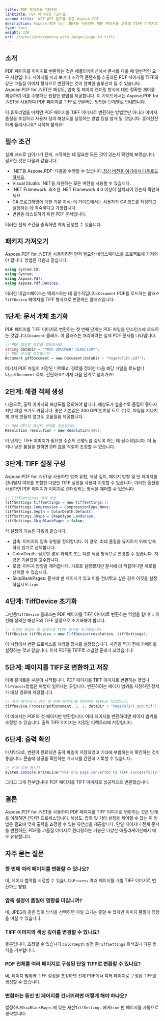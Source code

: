 ```yaml
---
title: PDF 페이지를 TIFF로
linktitle: PDF 페이지를 TIFF로
second_title: .NET API 참조를 위한 Aspose.PDF
description: Aspose.PDF for .NET을 사용하여 PDF 페이지를 고품질 TIFF 이미지로 변환하는 방법을 알아보세요. 이 단계별 가이드는 해상도, 압축 등을 다룹니다.
type: docs
weight: 230
url: /ko/net/programming-with-images/page-to-tiff/
---
```

## 소개

PDF 페이지를 이미지로 변환하는 것은 애플리케이션에서 문서를 다룰 때 일반적인 요구 사항입니다. 페이지를 미리 보거나 시각적 콘텐츠를 추출하든 PDF 페이지를 TIFF와 같은 고품질 이미지 형식으로 변환하는 것이 완벽한 솔루션이 될 수 있습니다. Aspose.PDF for .NET은 해상도, 압축 및 페이지 렌더링 방식에 대한 정확한 제어를 제공하여 이를 수행하는 원활한 방법을 제공합니다. 이 가이드에서는 Aspose.PDF for .NET을 사용하여 PDF 페이지를 TIFF로 변환하는 방법을 단계별로 안내합니다.

이 튜토리얼을 마치면 PDF 페이지를 TIFF 이미지로 변환하는 방법뿐만 아니라 이미지 품질을 조정하고 사용자 정의 해상도를 설정하는 방법 등을 알게 될 것입니다. 흥미진진하게 들리시나요? 시작해 볼까요!

## 필수 조건

실제 코드로 넘어가기 전에, 시작하는 데 필요한 모든 것이 있는지 확인해 보겠습니다. 필요한 것은 다음과 같습니다.

-  .NET용 Aspose.PDF: 다음을 수행할 수 있습니다.[최신 버전을 여기에서 다운로드하세요](https://releases.aspose.com/pdf/net/).
- Visual Studio: .NET을 지원하는 모든 버전을 사용할 수 있습니다.
- .NET Framework: 최소한 .NET Framework 4.0 이상이 설치되어 있는지 확인하세요.
- C# 프로그래밍에 대한 기본 지식: 이 가이드에서는 사용자가 C# 코드를 작성하고 실행하는 데 익숙하다고 가정합니다.
- 변환을 테스트하기 위한 PDF 문서입니다.

이러한 전제 조건을 충족하면 계속 진행할 수 있습니다.

## 패키지 가져오기

Aspose.PDF for .NET을 사용하려면 먼저 필요한 네임스페이스를 프로젝트에 가져와야 합니다. 방법은 다음과 같습니다.

```csharp
using System.IO;
using System;
using Aspose.Pdf;
using Aspose.Pdf.Devices;
```

 이러한 네임스페이스는 액세스하는 데 필수적입니다.`Document` PDF를 로드하는 클래스`TiffDevice` 페이지를 TIFF 형식으로 변환하는 클래스입니다.

## 1단계: 문서 개체 초기화

 PDF 페이지를 TIFF 이미지로 변환하는 첫 번째 단계는 PDF 파일을 인스턴스에 로드하는 것입니다.`Document` 클래스. 이 클래스는 처리하려는 실제 PDF 문서를 나타냅니다.

```csharp
// PDF 파일의 경로를 정의하세요
string dataDir = "YOUR DOCUMENT DIRECTORY";
// PDF 문서를 로드합니다
Document pdfDocument = new Document(dataDir + "PageToTIFF.pdf");
```

 여기서 PDF 파일이 저장된 디렉토리 경로를 정의한 다음 해당 파일을 로드합니다.`pdfDocument` 객체. 간단하죠? 이제 다음 단계로 넘어가죠!

## 2단계: 해결 객체 생성

다음으로, 출력 이미지의 해상도를 정의해야 합니다. 해상도가 높을수록 품질이 좋아지지만 파일 크기도 커집니다. 좋은 기본값은 300 DPI(인치당 도트 수)로, 파일을 지나치게 크게 만들지 않고도 고품질을 제공합니다.

```csharp
// 300 DPI로 해상도 객체를 생성합니다.
Resolution resolution = new Resolution(300);
```

이 단계는 TIFF 이미지가 필요한 수준의 선명도를 갖도록 하는 데 필수적입니다. 더 높거나 낮은 품질을 원하면 DPI 값을 적절히 조정할 수 있습니다.

## 3단계: TIFF 설정 구성

Aspose.PDF for .NET을 사용하면 압축 유형, 색상 깊이, 페이지 방향 및 빈 페이지를 건너뛸지 여부를 포함한 다양한 TIFF 설정을 사용자 지정할 수 있습니다. 이러한 옵션을 사용하면 PDF 페이지가 이미지로 렌더링되는 방식을 제어할 수 있습니다.

```csharp
// TiffSettings 객체 생성
TiffSettings tiffSettings = new TiffSettings();
tiffSettings.Compression = CompressionType.None;
tiffSettings.Depth = ColorDepth.Default;
tiffSettings.Shape = ShapeType.Landscape;
tiffSettings.SkipBlankPages = false;
```

각 설정의 기능은 다음과 같습니다.
- 압축: 이미지의 압축 유형을 정의합니다. 이 경우, 최대 품질을 유지하기 위해 압축하지 않기로 선택합니다.
- ColorDepth: 필요한 경우 회색조 또는 다른 색상 형식으로 변경할 수 있습니다. 지금은 기본값을 고수합니다.
- 모양: 이미지 방향을 제어합니다. 가로로 설정했지만 문서에 더 적합하다면 세로를 선택할 수 있습니다.
-  SkipBlankPages: 문서에 빈 페이지가 있고 이를 건너뛰고 싶은 경우 이것을 설정하십시오.`true`.

## 4단계: TiffDevice 초기화

 그만큼`TiffDevice` 클래스는 PDF 페이지를 TIFF 이미지로 변환하는 역할을 합니다. 이전에 정의한 해상도와 TIFF 설정으로 초기화해야 합니다.

```csharp
// 지정된 해상도 및 설정으로 TIFF 장치를 초기화합니다.
TiffDevice tiffDevice = new TiffDevice(resolution, tiffSettings);
```

이 시점에서 변환 프로세스를 처리할 장치를 설정했습니다. 사진을 찍기 전에 카메라를 설정하는 것과 같습니다. 이제 PDF를 TIFF로 스냅할 준비가 되었습니다!

## 5단계: 페이지를 TIFF로 변환하고 저장

 이제 흥미로운 부분이 시작됩니다. PDF 페이지를 TIFF 이미지로 변환하는 것입니다.`Process`방법은 마법이 일어나는 곳입니다. 변환하려는 페이지 범위를 지정하면 장치가 대상 경로에 저장합니다.

```csharp
// 특정 페이지(이 경우 첫 번째 페이지)를 변환하여 TIFF로 저장합니다.
tiffDevice.Process(pdfDocument, 1, 1, dataDir + "PageToTIFF_out.tif");
```

이 예에서는 PDF의 첫 페이지만 변환합니다. 여러 페이지를 변환하려면 페이지 범위를 조정할 수 있습니다. 출력 TIFF 이미지는 지정된 디렉토리에 저장됩니다.

## 6단계: 출력 확인

마지막으로, 변환이 완료되면 출력 파일이 저장되었고 기대에 부합하는지 확인하는 것이 좋습니다. 콘솔에 성공을 확인하는 메시지를 간단히 기록할 수 있습니다.

```csharp
// 인쇄 성공 메시지
System.Console.WriteLine("PDF one page converted to TIFF successfully!");
```

그리고 그게 전부입니다! PDF 페이지를 TIFF 이미지로 성공적으로 변환했습니다.

## 결론

Aspose.PDF for .NET을 사용하여 PDF 페이지를 TIFF 이미지로 변환하는 것은 단계를 이해하면 간단한 프로세스입니다. 해상도, 압축 및 기타 설정을 제어할 수 있는 이 방법은 필요에 맞게 출력을 조정할 수 있는 유연성을 제공합니다. 단일 페이지나 전체 문서를 변환하든, PDF를 고품질 이미지로 렌더링하는 기능은 다양한 애플리케이션에서 매우 유용합니다.

## 자주 묻는 질문

### 한 번에 여러 페이지를 변환할 수 있나요?
 네, 페이지 범위를 지정할 수 있습니다.`Process` 여러 페이지를 개별 TIFF 이미지로 변환하는 방법.

### 압축 설정이 품질에 영향을 미칩니까?
네, JPEG와 같은 압축 방식을 선택하면 파일 크기는 줄일 수 있지만 이미지 품질에 영향을 미칠 수 있습니다.

### TIFF 이미지의 색상 깊이를 변경할 수 있나요?
 물론입니다. 조정할 수 있습니다.`ColorDepth` 설정 중`TiffSettings` 회색조나 다른 형식을 거부합니다.

### PDF 전체를 여러 페이지로 구성된 단일 TIFF로 변환할 수 있나요?
네, 페이지 범위와 TIFF 설정을 조정하면 전체 PDF에서 여러 페이지로 구성된 TIFF를 생성할 수 있습니다.

### 변환하는 동안 빈 페이지를 건너뛰려면 어떻게 해야 하나요?
 설정하다`SkipBlankPages` 에 있는 재산`TiffSettings` 에게`true` 빈 페이지를 자동으로 생략합니다.